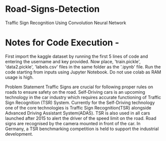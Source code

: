# Road-Signs-Detection
Traffic Sign Recognition Using Convolution Neural Network

# Notes for Code Execution -

First import the kaggle dataset by running the first 5 lines of code and entering the username and key provided.
Now place, 'train.pickle', 'data2.pickle', 'labels.csv' files in the same folder as the '.ipynb' file.
Run the code starting from inputs using Jupyter Notebook.
Do not use colab as RAM usage is high.

Problem Statement
Traffic Signs are crucial for following proper rules on roads to ensure safety on the road. Self-Driving cars is an upcoming technology in the car industry which requires accurate functioning of Traffic Sign Recognition (TSR) System. Currently for the Self-Driving technology one of the core technologies is Traffic Sign Recognition(TSR) alongside Advanced Driving Assistant System(ADAS). TSR is also used in all cars launched after 2015 to alert the driver of the speed limit on the road. Road signs are recognised by the camera mounted in front of the car. In Germany, a TSR benchmarking competition is held to support the industrial development.
